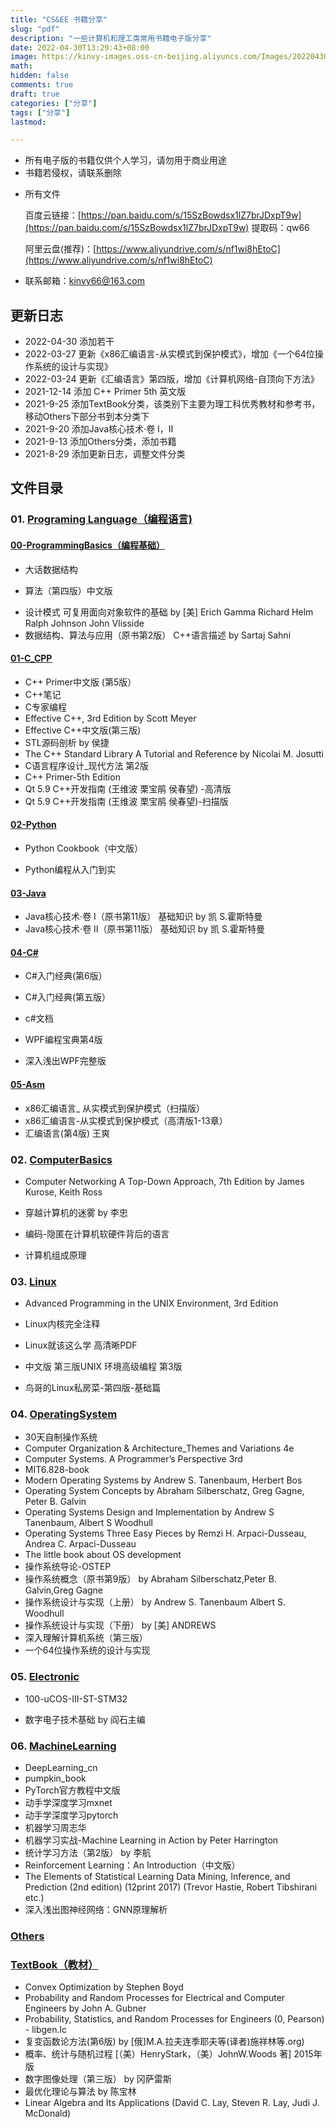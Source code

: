 ```yaml
---
title: "CS&EE 书籍分享"
slug: "pdf"
description: "一些计算机和理工类常用书籍电子版分享"
date: 2022-04-30T13:29:43+08:00
image: https://kinvy-images.oss-cn-beijing.aliyuncs.com/Images/20220430th_id=OHR.SvalbardSun_ZH-CN6108396467_1920x1080.jpg
math: 
hidden: false
comments: true
draft: true
categories: ["分享"]
tags: ["分享"]
lastmod:

---
```




* 所有电子版的书籍仅供个人学习，请勿用于商业用途
* 书籍若侵权，请联系删除

- 所有文件

  百度云链接：[https://pan.baidu.com/s/15SzBowdsx1lZ7brJDxpT9w](https://pan.baidu.com/s/15SzBowdsx1lZ7brJDxpT9w)    提取码：qw66

  阿里云盘(推荐)：[https://www.aliyundrive.com/s/nf1wi8hEtoC](https://www.aliyundrive.com/s/nf1wi8hEtoC)

- 联系邮箱：kinvy66@163.com



## 更新日志

* 2022-04-30 添加若干
* 2022-03-27 更新《x86汇编语言-从实模式到保护模式》，增加《一个64位操作系统的设计与实现》
* 2022-03-24 更新《汇编语言》第四版，增加《计算机网络-自顶向下方法》
* 2021-12-14 添加 C++ Primer 5th 英文版
* 2021-9-25 添加TextBook分类，该类别下主要为理工科优秀教材和参考书，移动Others下部分书到本分类下
* 2021-9-20 添加Java核心技术·卷 I，II
* 2021-9-13 添加Others分类，添加书籍
* 2021-8-29 添加更新日志，调整文件分类



## 文件目录

### 01. [Programing Language（编程语言)](https://www.aliyundrive.com/s/BmwSzhaQttW)

#### [00-ProgrammingBasics（编程基础）](https://www.aliyundrive.com/s/UHEqPXngbSg)

- 大话数据结构

* 算法（第四版）中文版

- 设计模式 可复用面向对象软件的基础 by [美] Erich Gamma Richard Helm Ralph Johnson John Vlisside
- 数据结构、算法与应用（原书第2版） C++语言描述 by Sartaj Sahni

#### [01-C_CPP](https://www.aliyundrive.com/s/6nfTTXLEFYY)

- C++ Primer中文版 (第5版）
- C++笔记
- C专家编程
- Effective C++, 3rd Edition by Scott Meyer
- Effective C++中文版(第三版)
- STL源码剖析 by 侯捷
- The C++ Standard Library A Tutorial and Reference by Nicolai M. Josutti
- C语言程序设计_现代方法 第2版
- C++ Primer-5th Edition
- Qt 5.9 C++开发指南 (王维波 栗宝鹃 侯春望) -高清版
- Qt 5.9 C++开发指南 (王维波 栗宝鹃 侯春望)-扫描版

#### [02-Python](https://www.aliyundrive.com/s/1pd3BoYXV45)

- Python Cookbook（中文版）

- Python编程从入门到实

#### [03-Java](https://www.aliyundrive.com/s/jAh9xz7Ugy9)

- Java核心技术·卷 I（原书第11版） 基础知识 by 凯 S.霍斯特曼
- Java核心技术·卷 II（原书第11版） 基础知识 by 凯 S.霍斯特曼

#### [04-C#](https://www.aliyundrive.com/s/U1ai5qnSFr7)

- C#入门经典(第6版）

- C#入门经典(第五版）

- c#文档

- WPF编程宝典第4版

- 深入浅出WPF完整版

#### [05-Asm](https://www.aliyundrive.com/s/wKXNPsuVuck)

- x86汇编语言_ 从实模式到保护模式（扫描版）
- x86汇编语言-从实模式到保护模式（高清版1-13章）
- 汇编语言(第4版) 王爽



### 02. [ComputerBasics](https://www.aliyundrive.com/s/TQw5wuLKvte)

- Computer Networking A Top-Down Approach, 7th Edition by James Kurose, Keith Ross 

- 穿越计算机的迷雾 by 李忠

- 编码-隐匿在计算机软硬件背后的语言

- 计算机组成原理

### 03. [Linux](https://www.aliyundrive.com/s/XUD7nbtApnt)

- Advanced Programming in the UNIX Environment, 3rd Edition

- Linux内核完全注释

- Linux就该这么学 高清晰PDF

- 中文版 第三版UNIX 环境高级编程 第3版

- 鸟哥的Linux私房菜-第四版-基础篇

### 04. [OperatingSystem](https://www.aliyundrive.com/s/Nm8tsx9JMSq)

- 30天自制操作系统
- Computer Organization & Architecture_Themes and Variations 4e
- Computer Systems. A Programmer’s Perspective 3rd
- MIT6.828-book
- Modern Operating Systems by Andrew S. Tanenbaum, Herbert Bos
- Operating System Concepts by Abraham Silberschatz, Greg Gagne, Peter B. Galvin
- Operating Systems Design and Implementation by Andrew S Tanenbaum, Albert S Woodhull
- Operating Systems Three Easy Pieces by Remzi H. Arpaci-Dusseau, Andrea C. Arpaci-Dusseau
- The little book about OS development
- 操作系统导论-OSTEP
- 操作系统概念（原书第9版） by Abraham Silberschatz,Peter B. Galvin,Greg Gagne
- 操作系统设计与实现（上册） by Andrew S. Tanenbaum Albert S. Woodhull
- 操作系统设计与实现（下册） by [美] ANDREWS
- 深入理解计算机系统（第三版）
- 一个64位操作系统的设计与实现

### 05. [Electronic](https://www.aliyundrive.com/s/JKYWHsD4vyy)

- 100-uCOS-III-ST-STM32

- 数字电子技术基础 by 阎石主编

### 06. [MachineLearning](https://www.aliyundrive.com/s/tfzGh3KsVKh)

- DeepLearning_cn
- pumpkin_book
- PyTorch官方教程中文版
- 动手学深度学习mxnet
- 动手学深度学习pytorch
- 机器学习周志华
- 机器学习实战-Machine Learning in Action by Peter Harrington
- 统计学习方法（第2版） by 李航
- Reinforcement Learning：An Introduction（中文版）
- The Elements of Statistical Learning Data Mining, Inference, and Prediction (2nd edition) (12print 2017) (Trevor Hastie, Robert Tibshirani etc.)
- 深入浅出图神经网络：GNN原理解析



### [Others](https://www.aliyundrive.com/s/reP1Ru9cxSn)





### [TextBook（教材）](https://www.aliyundrive.com/s/XHbTcDhWiS7)

* Convex Optimization by Stephen Boyd
* Probability and Random Processes for Electrical and Computer Engineers by John A. Gubner
* Probability, Statistics, and Random Processes for Engineers (0, Pearson) - libgen.lc
* 复变函数论方法(第6版) by [俄]M.A.拉夫连季耶夫等(译者)施祥林等.org)
* 概率、统计与随机过程 [（美）HenryStark，（美）JohnW.Woods 著] 2015年版
* 数字图像处理（第三版） by 冈萨雷斯
* 最优化理论与算法 by 陈宝林
* Linear Algebra and Its Applications (David C. Lay, Steven R. Lay, Judi J. McDonald) 